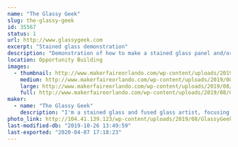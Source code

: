 ```yaml
---
name: "The Glassy Geek"
slug: the-glassy-geek
id: 35567
status: 1
url: http://www.glassygeek.com
excerpt: "Stained glass demonstration"
description: "Demonstration of how to make a stained glass panel and/or sun catchers in the copper foil method, including cutting, grinding, foiling and soldering the glass."
location: Opportunity Building
images:
  - thumbnail: http://www.makerfaireorlando.com/wp-content/uploads/2019/08/Glassy-Geek-Display.jpg
    medium: http://www.makerfaireorlando.com/wp-content/uploads/2019/08/Glassy-Geek-Display.jpg
    large: http://www.makerfaireorlando.com/wp-content/uploads/2019/08/Glassy-Geek-Display.jpg
    full: http://www.makerfaireorlando.com/wp-content/uploads/2019/08/Glassy-Geek-Display.jpg
maker:
  - name: "The Glassy Geek"
    description: "I'm a stained glass and fused glass artist, focusing primarily on geek culture.  My work can be found online or at sci-fi and comic cons in the southeast.  I work in both copper foil and lead came methods of stained glass construction, and often incorporate fused glass elements or painted elements fired in the kiln."
photo_link: http://104.41.139.123/wp-content/uploads/2019/08/GlassyGeekSquareLogo.jpg
last-modified-db: "2019-10-26 13:49:59"
last-exported: "2020-04-07 17:18:23"
---
```

